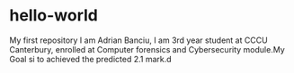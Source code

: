 # hello-world
My first repository
I am Adrian Banciu, I am 3rd year student at CCCU Canterbury, enrolled at Computer forensics and Cybersecurity module.My Goal si to achieved the predicted 2.1 mark.d
